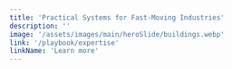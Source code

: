 ```yaml
---
title: 'Practical Systems for Fast-Moving Industries'
description: ''
image: '/assets/images/main/heroSlide/buildings.webp'
link: '/playbook/expertise'
linkName: 'Learn more'
---
```


